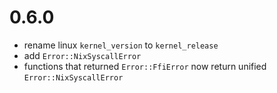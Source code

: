 # 0.6.0
- rename linux `kernel_version` to `kernel_release`
- add `Error::NixSyscallError`
- functions that returned `Error::FfiError` now return unified `Error::NixSyscallError`
